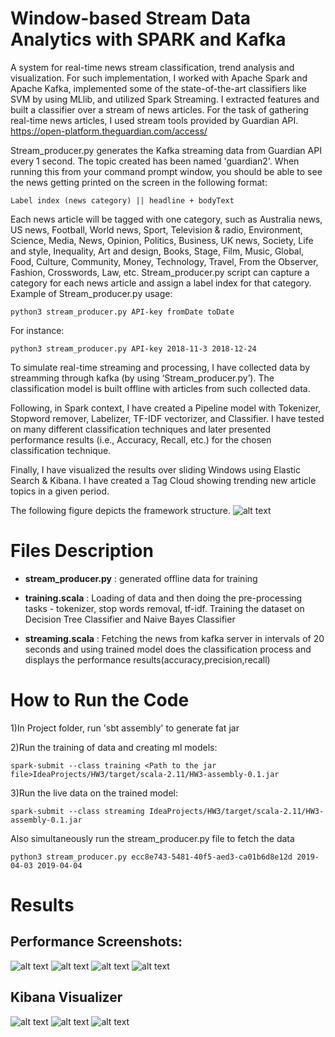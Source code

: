 # Window-based Stream Data Analytics with SPARK and Kafka

A system for real-time news stream classification, trend analysis and visualization. For such implementation, I worked with Apache Spark and Apache Kafka, implemented some of the state-of-the-art classifiers like SVM by using MLlib, and utilized Spark Streaming. I extracted features and built a classifier over a stream of news articles. For the task of gathering real-time news articles, I used stream tools provided by Guardian API.
https://open-platform.theguardian.com/access/

Stream_producer.py generates the Kafka streaming data from Guardian API every 1 second. The topic created has been named 'guardian2'. When running this from your command prompt window, you should be able to see the news getting printed on the screen in the following format:  
```
Label index (news category) || headline + bodyText
```
Each news article will be tagged with one category, such as Australia news, US news, Football, World news, Sport, Television & radio, Environment, Science, Media, News, Opinion, Politics, Business, UK news, Society, Life and style, Inequality, Art and design, Books, Stage, Film, Music, Global, Food, Culture, Community, Money, Technology, Travel, From the Observer, Fashion, Crosswords, Law, etc. Stream_producer.py script can capture a category for each news article and assign a label index for that category.
Example of Stream_producer.py usage:
```
python3 stream_producer.py API-key fromDate toDate  
```
For instance:
``` 
python3 stream_producer.py API-key 2018-11-3 2018-12-24
```

To simulate real-time streaming and processing, I have collected data by streamming through kafka (by using ‘Stream_producer.py’). The classification model is built offline with articles from such collected data.

Following, in Spark context, I have created a Pipeline model with Tokenizer, Stopword remover, Labelizer, TF-IDF vectorizer, and Classifier. I have tested on many different classification techniques and later presented performance results (i.e., Accuracy, Recall, etc.) for the chosen classification technique.

Finally, I have visualized the results over sliding Windows using Elastic Search & Kibana. I have created a Tag Cloud showing trending new article topics in a given period.

The following figure depicts the framework structure.
![alt text](https://github.com/prit2596/Windows-based-Spark-Streaming/blob/master/FrameworkStructure.PNG)
# Files Description

* **stream_producer.py** : generated offline data for training

* **training.scala** : Loading of data and then doing the pre-processing tasks - tokenizer, stop words removal, tf-idf. Training the dataset on Decision Tree Classifier and Naive Bayes Classifier

* **streaming.scala** : Fetching the news from kafka server in intervals of 20 seconds and using trained model does the classification process and displays the performance results(accuracy,precision,recall)

# How to Run the Code

1)In Project folder, run 'sbt assembly' to generate fat jar

2)Run the training of data and creating ml models:
```
spark-submit --class training <Path to the jar file>IdeaProjects/HW3/target/scala-2.11/HW3-assembly-0.1.jar
```

3)Run the live data on the trained model:
```
spark-submit --class streaming IdeaProjects/HW3/target/scala-2.11/HW3-assembly-0.1.jar
```

Also simultaneously run the stream_producer.py file to fetch the data
```
python3 stream_producer.py ecc8e743-5481-40f5-aed3-ca01b6d8e12d 2019-04-03 2019-04-04
```

# Results

## Performance Screenshots:

![alt text](https://github.com/prit2596/Windows-based-Spark-Streaming/blob/master/Screenshot1.png)
![alt text](https://github.com/prit2596/Windows-based-Spark-Streaming/blob/master/Screenshot2.png)
![alt text](https://github.com/prit2596/Windows-based-Spark-Streaming/blob/master/Screenshot3.png)
![alt text](https://github.com/prit2596/Windows-based-Spark-Streaming/blob/master/Screenshot4.png)


## Kibana Visualizer

![alt text](https://github.com/prit2596/Windows-based-Spark-Streaming/blob/master/kibana1.PNG)
![alt text](https://github.com/prit2596/Windows-based-Spark-Streaming/blob/master/kibana2.PNG)
![alt text](https://github.com/prit2596/Windows-based-Spark-Streaming/blob/master/kibana3.PNG)